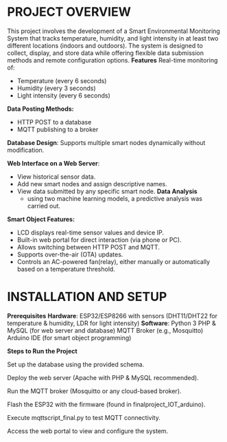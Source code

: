 # PROJECT OVERVIEW
This project involves the development of a Smart Environmental Monitoring System that tracks temperature, humidity, and light intensity in at least two different locations (indoors and outdoors). The system is designed to collect, display, and store data while offering flexible data submission methods and remote configuration options.
**Features**
Real-time monitoring of:
- Temperature (every 6 seconds)
- Humidity (every 3 seconds)
- Light intensity (every 6 seconds)

**Data Posting Methods:**
- HTTP POST to a database
- MQTT publishing to a broker

**Database Design**: Supports multiple smart nodes dynamically without modification.

**Web Interface on a Web Server**:
- View historical sensor data.
- Add new smart nodes and assign descriptive names.
- View data submitted by any specific smart node.
**Data Analysis**
  - using two machine learning models, a predictive analysis was carried out.

**Smart Object Features:**
- LCD displays real-time sensor values and device IP.
- Built-in web portal for direct interaction (via phone or PC).
- Allows switching between HTTP POST and MQTT.
- Supports over-the-air (OTA) updates.
- Controls an AC-powered fan(relay), either manually or automatically based on a temperature threshold.


# INSTALLATION AND SETUP
**Prerequisites**
**Hardware**: ESP32/ESP8266 with sensors (DHT11/DHT22 for temperature & humidity, LDR for light intensity)
**Software**:
Python 3
PHP & MySQL (for web server and database)
MQTT Broker (e.g., Mosquitto)
Arduino IDE (for smart object programming)

**Steps to Run the Project**

Set up the database using the provided schema.

Deploy the web server (Apache with PHP & MySQL recommended).

Run the MQTT broker (Mosquitto or any cloud-based broker).

Flash the ESP32 with the firmware (found in finalproject_IOT_arduino).

Execute mqttscript_final.py to test MQTT connectivity.

Access the web portal to view and configure the system.
